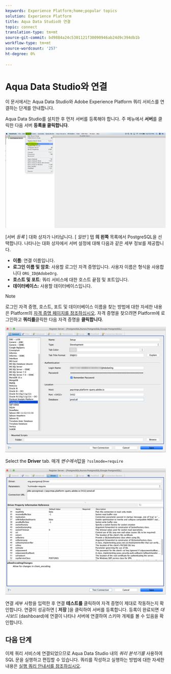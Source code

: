 ```yaml
---
keywords: Experience Platform;home;popular topics
solution: Experience Platform
title: Aqua Data Studio와 연결
topic: connect
translation-type: tm+mt
source-git-commit: bd9884a24c5301121f30090946ab24d9c394db1b
workflow-type: tm+mt
source-wordcount: '257'
ht-degree: 0%

---
```



# Aqua Data Studio와 연결

이 문서에서는 Aqua Data Studio와 Adobe Experience Platform 쿼리 서비스를 연결하는 단계를 안내합니다.

Aqua Data Studio를 설치한 후 먼저 서버를 등록해야 합니다. 주 메뉴에서 **서버**&#x200B;를 클릭한 다음 서버 **등록을 클릭합니다**.

![](../images/clients/aqua-data-studio/register-server.png)

[서버 *등록* ] 대화 상자가 나타납니다. [ *일반* ] 탭 **의 왼쪽** 목록에서 PostgreSQL을 선택합니다. 나타나는 대화 상자에서 서버 설정에 대해 다음과 같은 세부 정보를 제공합니다.

- **이름**: 연결 이름입니다.
- **로그인 이름 및 암호**: 사용할 로그인 자격 증명입니다. 사용자 이름은 형식을 사용합니다 `ORG_ID@AdobeOrg`.
- **호스트 및 포트**: 쿼리 서비스에 대한 호스트 끝점 및 포트입니다.
- **데이터베이스:** 사용할 데이터베이스입니다.

>[!NOTE]
>
>로그인 자격 증명, 호스트, 포트 및 데이터베이스 이름을 찾는 방법에 대한 자세한 내용은 Platform의 [자격 증명 페이지를 참조하십시오](https://platform.adobe.com/query/configuration). 자격 증명을 찾으려면 Platform에 로그인하고 **쿼리를**&#x200B;클릭한 다음 자격 증명을 **클릭합니다**.

![](../images/clients/aqua-data-studio/register-server-general-tab.png)

Select the **Driver** tab. 매개 *변수에서*&#x200B;값을 `?sslmode=require`

![](../images/clients/aqua-data-studio/register-server-driver-tab.png)

연결 세부 사항을 입력한 후 연결 **테스트를** 클릭하여 자격 증명이 제대로 작동하는지 확인합니다. 연결이 성공하면 [ **저장** ]을 클릭하여 서버를 등록합니다. 등록이 완료되면 *대시보드* (dashboard)에 연결이 나타나 서버에 연결하여 스키마 개체를 볼 수 있음을 확인합니다.

## 다음 단계

이제 쿼리 서비스에 연결되었으므로 Aqua Data Studio 내의 *쿼리 분석기를* 사용하여 SQL 문을 실행하고 편집할 수 있습니다. 쿼리를 작성하고 실행하는 방법에 대한 자세한 내용은 [실행 쿼리 안내서를 참조하십시오](../creating-queries/creating-queries.md).